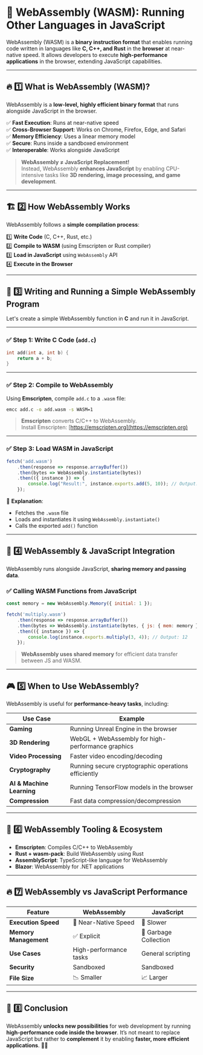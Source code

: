 # 🚀 **WebAssembly (WASM): Running Other Languages in JavaScript**  

WebAssembly (WASM) is a **binary instruction format** that enables running code written in languages like **C, C++, and Rust** in the **browser** at near-native speed. It allows developers to execute **high-performance applications** in the browser, extending JavaScript capabilities.  

---

## 🔥 **1️⃣ What is WebAssembly (WASM)?**  
WebAssembly is a **low-level, highly efficient binary format** that runs alongside JavaScript in the browser.  

✅ **Fast Execution**: Runs at near-native speed  
✅ **Cross-Browser Support**: Works on Chrome, Firefox, Edge, and Safari  
✅ **Memory Efficiency**: Uses a linear memory model  
✅ **Secure**: Runs inside a sandboxed environment  
✅ **Interoperable**: Works alongside JavaScript  

> **WebAssembly ≠ JavaScript Replacement!**  
> Instead, WebAssembly **enhances JavaScript** by enabling CPU-intensive tasks like **3D rendering, image processing, and game development**.

---

## 🏗 **2️⃣ How WebAssembly Works**  
WebAssembly follows a **simple compilation process**:  

1️⃣ **Write Code** (C, C++, Rust, etc.)  
2️⃣ **Compile to WASM** (using Emscripten or Rust compiler)  
3️⃣ **Load in JavaScript** using `WebAssembly` API  
4️⃣ **Execute in the Browser**  

---

## 🎯 **3️⃣ Writing and Running a Simple WebAssembly Program**  

Let's create a simple WebAssembly function in **C** and run it in JavaScript.

---

### ✅ **Step 1: Write C Code** (`add.c`)
```c
int add(int a, int b) {
    return a + b;
}
```

---

### ✅ **Step 2: Compile to WebAssembly**
Using **Emscripten**, compile `add.c` to a `.wasm` file:
```sh
emcc add.c -o add.wasm -s WASM=1
```

> **Emscripten** converts C/C++ to WebAssembly.  
> Install Emscripten: [https://emscripten.org](https://emscripten.org)  

---

### ✅ **Step 3: Load WASM in JavaScript**
```js
fetch('add.wasm')
    .then(response => response.arrayBuffer())
    .then(bytes => WebAssembly.instantiate(bytes))
    .then(({ instance }) => {
        console.log("Result:", instance.exports.add(5, 10)); // Output: 15
    });
```

🔹 **Explanation**:  
- Fetches the `.wasm` file  
- Loads and instantiates it using `WebAssembly.instantiate()`  
- Calls the exported `add()` function  

---

## 🚀 **4️⃣ WebAssembly & JavaScript Integration**
WebAssembly runs alongside JavaScript, **sharing memory and passing data**.

### ✅ Calling WASM Functions from JavaScript
```js
const memory = new WebAssembly.Memory({ initial: 1 });

fetch('multiply.wasm')
    .then(response => response.arrayBuffer())
    .then(bytes => WebAssembly.instantiate(bytes, { js: { mem: memory } }))
    .then(({ instance }) => {
        console.log(instance.exports.multiply(3, 4)); // Output: 12
    });
```
> **WebAssembly uses shared memory** for efficient data transfer between JS and WASM.

---

## 🎮 **5️⃣ When to Use WebAssembly?**
WebAssembly is useful for **performance-heavy tasks**, including:

| Use Case | Example |
|----------|---------|
| **Gaming** | Running Unreal Engine in the browser |
| **3D Rendering** | WebGL + WebAssembly for high-performance graphics |
| **Video Processing** | Faster video encoding/decoding |
| **Cryptography** | Running secure cryptographic operations efficiently |
| **AI & Machine Learning** | Running TensorFlow models in the browser |
| **Compression** | Fast data compression/decompression |

---

## 🔧 **6️⃣ WebAssembly Tooling & Ecosystem**
- **Emscripten**: Compiles C/C++ to WebAssembly  
- **Rust + wasm-pack**: Build WebAssembly using Rust  
- **AssemblyScript**: TypeScript-like language for WebAssembly  
- **Blazor**: WebAssembly for .NET applications  

---

## 🔥 **7️⃣ WebAssembly vs JavaScript Performance**
| Feature | WebAssembly | JavaScript |
|---------|------------|------------|
| **Execution Speed** | 🚀 Near-Native Speed | 🐢 Slower |
| **Memory Management** | ✅ Explicit | 🔄 Garbage Collection |
| **Use Cases** | High-performance tasks | General scripting |
| **Security** | Sandboxed | Sandboxed |
| **File Size** | 📉 Smaller | 📈 Larger |

---

## 🎯 **8️⃣ Conclusion**
WebAssembly **unlocks new possibilities** for web development by running **high-performance code inside the browser**. It’s not meant to replace JavaScript but rather to **complement** it by enabling **faster, more efficient applications**. 🚀🔥